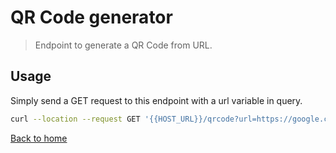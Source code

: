 # QR Code generator

> Endpoint to generate a QR Code from URL.

## Usage

Simply send a GET request to this endpoint with a url variable in query.

```bash
curl --location --request GET '{{HOST_URL}}/qrcode?url=https://google.com'
```

[Back to home](/)
